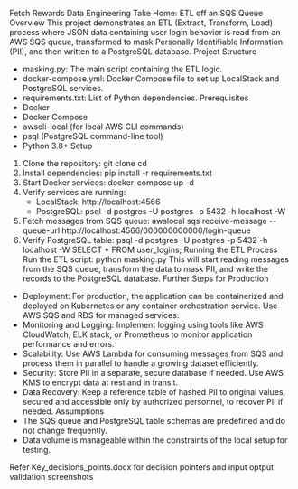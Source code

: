 Fetch Rewards Data Engineering Take Home: ETL off an SQS Queue
Overview
This project demonstrates an ETL (Extract, Transform, Load) process where JSON data containing user login behavior is read from an AWS SQS queue, transformed to mask Personally Identifiable Information (PII), and then written to a PostgreSQL database.
Project Structure
- masking.py: The main script containing the ETL logic.
- docker-compose.yml: Docker Compose file to set up LocalStack and PostgreSQL services.
- requirements.txt: List of Python dependencies.
Prerequisites
- Docker
- Docker Compose
- awscli-local (for local AWS CLI commands)
- psql (PostgreSQL command-line tool)
- Python 3.8+
Setup
1. Clone the repository:
   git clone <repository-url>
   cd <repository-directory>
2. Install dependencies:
   pip install -r requirements.txt
3. Start Docker services:
   docker-compose up -d
4. Verify services are running:
   - LocalStack: http://localhost:4566
   - PostgreSQL:
     psql -d postgres -U postgres -p 5432 -h localhost -W
5. Fetch messages from SQS queue:
   awslocal sqs receive-message --queue-url http://localhost:4566/000000000000/login-queue
6. Verify PostgreSQL table:
   psql -d postgres -U postgres -p 5432 -h localhost -W
   SELECT * FROM user_logins;
Running the ETL Process
Run the ETL script:
python masking.py
This will start reading messages from the SQS queue, transform the data to mask PII, and write the records to the PostgreSQL database.
Further Steps for Production
- Deployment: For production, the application can be containerized and deployed on Kubernetes or any container orchestration service. Use AWS SQS and RDS for managed services.
- Monitoring and Logging: Implement logging using tools like AWS CloudWatch, ELK stack, or Prometheus to monitor application performance and errors.
- Scalability: Use AWS Lambda for consuming messages from SQS and process them in parallel to handle a growing dataset efficiently.
- Security: Store PII in a separate, secure database if needed. Use AWS KMS to encrypt data at rest and in transit.
- Data Recovery: Keep a reference table of hashed PII to original values, secured and accessible only by authorized personnel, to recover PII if needed.
Assumptions
- The SQS queue and PostgreSQL table schemas are predefined and do not change frequently.
- Data volume is manageable within the constraints of the local setup for testing.



Refer Key_decisions_points.docx for decision pointers and input optput validation screenshots
